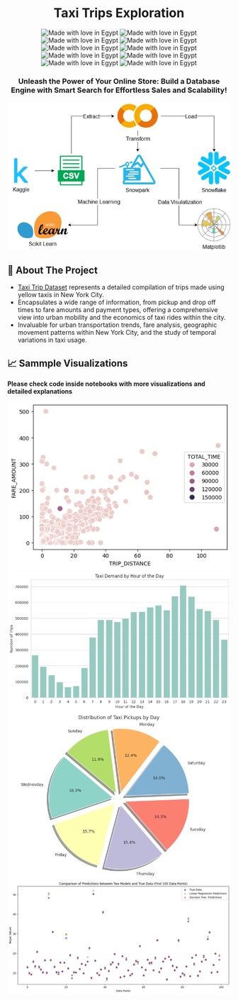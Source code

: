 <div align="center">

  <h1> Taxi Trips Exploration</h1>
  <img src="https://img.shields.io/badge/Python-14354C?style=for-the-badge&logo=python&logoColor=white" alt="Made with love in Egypt">
  <img src="https://img.shields.io/badge/jupyter-%23FA0F00.svg?style=for-the-badge&logo=jupyter&logoColor=white" alt="Made with love in Egypt">
  <img src="https://img.shields.io/badge/pandas-%23150458.svg?style=for-the-badge&logo=pandas&logoColor=white" alt="Made with love in Egypt">
  <img src="https://img.shields.io/badge/Matplotlib-%23ffffff.svg?style=for-the-badge&logo=Matplotlib&logoColor=black" alt="Made with love in Egypt">
  <img src="https://img.shields.io/badge/scikit--learn-%23F7931E.svg?style=for-the-badge&logo=scikit-learn&logoColor=white" alt="Made with love in Egypt">
  <img src="https://img.shields.io/badge/Made_With_Love-B32629?style=for-the-badge&logo=undertale&logoColor=white" alt="Made with love in Egypt">
  <img src="https://img.shields.io/badge/Kaggle-035a7d?style=for-the-badge&logo=kaggle&logoColor=white" alt="Made with love in Egypt">
  <img src="https://img.shields.io/badge/Colab-F9AB00?style=for-the-badge&logo=googlecolab&color=525252" alt="Made with love in Egypt">
  <img src="https://img.shields.io/badge/snowflake-%23039BE5.svg?style=for-the-badge&logo=snowflake" alt="Made with love in Egypt">
  <img src="https://img.shields.io/badge/Snowpark-2E5E82?style=for-the-badge&logo=snowpack&logoColor=white" alt="Made with love in Egypt">
  
  

  <h3>  Unleash the Power of Your Online Store: Build a Database Engine with Smart Search for Effortless Sales and Scalability!</h3>
  
  <img src="./Graphs/taxi_trips.png" alt="logo">

</div>

## :star2: About The Project

- [Taxi Trip Dataset](https://www.kaggle.com/datasets/anandshaw2001/taxi-dataset) represents a detailed compilation of trips made using yellow taxis in New York City.
- Encapsulates a wide range of information, from pickup and drop off times to fare amounts and payment types, offering a comprehensive view into urban mobility and 
the economics of taxi rides within the city.
- Invaluable for urban transportation trends, fare analysis, geographic movement patterns within New York City, and the study of temporal variations in taxi usage.



## 📈 Sammple Visualizations
**Please check code inside notebooks with more visualizations and detailed explanations**

![trip_by_fare.png](./Graphs/trip_by_fare.png)
![taxi_by_hour.png](./Graphs/taxi_by_hour.png)
![taxi_by_day.png](./Graphs/taxi_by_day.png)
![models_compare](./Graphs/models_compare.png)
